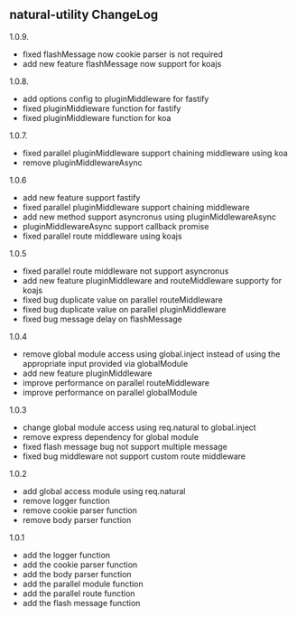 natural-utility ChangeLog
-------------------------

1.0.9.
 * fixed flashMessage now cookie parser is not required
 * add new feature flashMessage now support for koajs

1.0.8.
 * add options config to pluginMiddleware for fastify
 * fixed pluginMiddleware function for fastify
 * fixed pluginMiddleware function for koa

1.0.7.
 * fixed parallel pluginMiddleware support chaining middleware using koa
 * remove pluginMiddlewareAsync

1.0.6
 * add new feature support fastify
 * fixed parallel pluginMiddleware support chaining middleware
 * add new method support asyncronus using pluginMiddlewareAsync
 * pluginMiddlewareAsync support callback promise
 * fixed parallel route middleware using koajs

1.0.5
 * fixed parallel route middleware not support asyncronus
 * add new feature pluginMiddleware and routeMiddleware supporty for koajs
 * fixed bug duplicate value on parallel routeMiddleware
 * fixed bug duplicate value on parallel pluginMiddleware
 * fixed bug message delay on flashMessage

1.0.4

 * remove global module access using global.inject instead of using the appropriate input provided via globalModule
 * add new feature pluginMiddleware
 * improve performance on parallel routeMiddleware
 * improve performance on parallel globalModule

 1.0.3
 * change global module access using req.natural to global.inject
 * remove express dependency for global module
 * fixed flash message bug not support multiple message
 * fixed bug middleware not support custom route middleware

1.0.2

  * add global access module using req.natural
  * remove logger function
  * remove cookie parser function
  * remove body parser function

  1.0.1
  * add the logger function
  * add the cookie parser function
  * add the body parser function
  * add the parallel module function
  * add the parallel route function
  * add the flash message function
